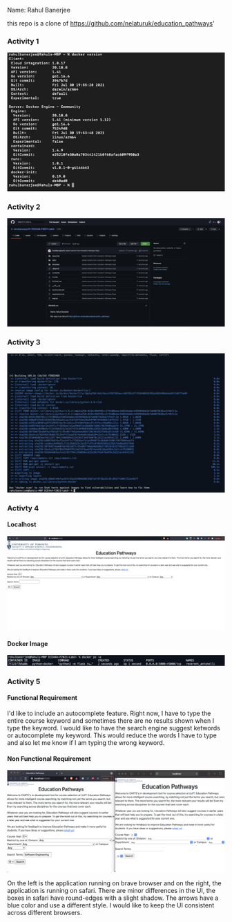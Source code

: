 Name: Rahul Banerjee

this repo is a clone of https://github.com/nelaturuk/education_pathways'

### Activity 1
![](screenshots/Activity1.png)


### Activity 2
![](screenshots/Activity2.png)

### Activity 3
![](screenshots/Activity3.png)

### Activty 4

#### Localhost
![](screenshots/Activity4a.png)

#### Docker Image
![](screenshots/Activity4b.png)


### Activity 5

#### Functional Requirement
I'd like to include an autocomplete feature. Right now, I have to type the entire course keyword and sometimes there are no results shown when I type the keyword. I would like to have the search engine suggest ketwords or autocomplete my keyword. This would reduce the words I have to type and also let me know if I am typing the wrong keyword.

#### Non Functional Requirement
![](screenshots/Activity5.png)

On the left is the application running on brave browser and on the right, the application is running on safari. There are minor differences in the UI, the boxes in safari have round-edges with a slight shadow. The arrows have a blue color and use a different style. I would like to keep the UI consistent across different browsers.


